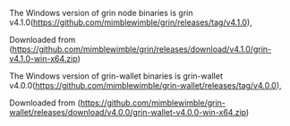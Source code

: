 The Windows version of grin node binaries is grin v4.1.0(https://github.com/mimblewimble/grin/releases/tag/v4.1.0),

Downloaded from (https://github.com/mimblewimble/grin/releases/download/v4.1.0/grin-v4.1.0-win-x64.zip)
                
The Windows version of grin-wallet binaries is grin-wallet v4.0.0(https://github.com/mimblewimble/grin-wallet/releases/tag/v4.0.0),

Downloaded from (https://github.com/mimblewimble/grin-wallet/releases/download/v4.0.0/grin-wallet-v4.0.0-win-x64.zip)